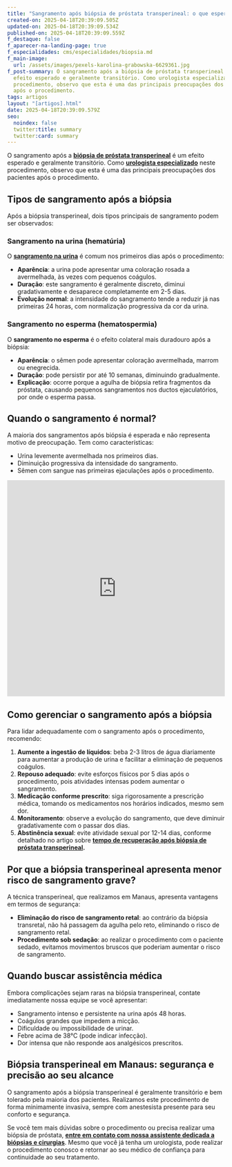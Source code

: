```yaml
---
title: "Sangramento após biópsia de próstata transperineal: o que esperar?"
created-on: 2025-04-18T20:39:09.505Z
updated-on: 2025-04-18T20:39:09.534Z
published-on: 2025-04-18T20:39:09.559Z
f_destaque: false
f_aparecer-na-landing-page: true
f_especialidades: cms/especialidades/biopsia.md
f_main-image:
  url: /assets/images/pexels-karolina-grabowska-6629361.jpg
f_post-summary: O sangramento após a biópsia de próstata transperineal é um
  efeito esperado e geralmente transitório. Como urologista especializado neste
  procedimento, observo que esta é uma das principais preocupações dos pacientes
  após o procedimento.
tags: artigos
layout: "[artigos].html"
date: 2025-04-18T20:39:09.579Z
seo:
  noindex: false
  twitter:title: summary
  twitter:card: summary
---
```

O sangramento após a **[biópsia de próstata transperineal](https://uroconsult.com.br/artigos/biopsia-de-prostata-transperineal-em-manaus/)** é um efeito esperado e geralmente transitório. Como **[urologista especializado](https://uroconsult.com.br/artigos/urologista-em-manaus/)** neste procedimento, observo que esta é uma das principais preocupações dos pacientes após o procedimento.

## **Tipos de sangramento após a biópsia**

Após a biópsia transperineal, dois tipos principais de sangramento podem ser observados:

### **Sangramento na urina (hematúria)**

O **[sangramento na urina](https://uroconsult.com.br/artigos/hematuria-diagnostico-e-tratamento-do-sangramento-urinario/)** é comum nos primeiros dias após o procedimento:

* **Aparência**: a urina pode apresentar uma coloração rosada a avermelhada, às vezes com pequenos coágulos.
* **Duração**: este sangramento é geralmente discreto, diminui gradativamente e desaparece completamente em 2-5 dias.
* **Evolução normal**: a intensidade do sangramento tende a reduzir já nas primeiras 24 horas, com normalização progressiva da cor da urina.

### **Sangramento no esperma (hematospermia)**

O **sangramento no esperma** é o efeito colateral mais duradouro após a biópsia:

* **Aparência**: o sêmen pode apresentar coloração avermelhada, marrom ou enegrecida.
* **Duração**: pode persistir por até 10 semanas, diminuindo gradualmente.
* **Explicação**: ocorre porque a agulha de biópsia retira fragmentos da próstata, causando pequenos sangramentos nos ductos ejaculatórios, por onde o esperma passa.

## **Quando o sangramento é normal?**

A maioria dos sangramentos após biópsia é esperada e não representa motivo de preocupação. Tem como características:

* Urina levemente avermelhada nos primeiros dias.
* Diminuição progressiva da intensidade do sangramento.
* Sêmen com sangue nas primeiras ejaculações após o procedimento.

<div style="text-align: center; margin-bottom: 20px;">
  <iframe
    width="100%"
    height="500"
    src="https://www.youtube.com/embed/6sktWZbS5pc"
    title="Como funciona a biópsia de próstata transperineal com fusão de imagens? #biopsiadeprostata"
    frameborder="0"
    allow="accelerometer; autoplay; clipboard-write; encrypted-media; gyroscope; picture-in-picture; web-share"
    referrerpolicy="strict-origin-when-cross-origin"
    allowfullscreen
    id="responsive-video"
    style="max-width: 800px; margin: 0 auto; display: block;"
  ></iframe>
  <script>
    function adjustIframeHeight() {
      var iframe = document.getElementById('responsive-video');
      if (window.innerWidth < 768) {
        iframe.style.height = '300px'; // Altura para celular
      } else {
        iframe.style.height = '500px'; // Altura para desktop
      }
    }  </script>
</div>

## **Como gerenciar o sangramento após a biópsia**

Para lidar adequadamente com o sangramento após o procedimento, recomendo:

1. **Aumente a ingestão de líquidos**: beba 2-3 litros de água diariamente para aumentar a produção de urina e facilitar a eliminação de pequenos coágulos.
2. **Repouso adequado**: evite esforços físicos por 5 dias após o procedimento, pois atividades intensas podem aumentar o sangramento.
3. **Medicação conforme prescrito**: siga rigorosamente a prescrição médica, tomando os medicamentos nos horários indicados, mesmo sem dor.
4. **Monitoramento**: observe a evolução do sangramento, que deve diminuir gradativamente com o passar dos dias.
5. **Abstinência sexual**: evite atividade sexual por 12-14 dias, conforme detalhado no artigo sobre **[tempo de recuperação após biópsia de próstata transperineal](https://uroconsult.com.br/artigos/tempo-de-recupera%C3%A7%C3%A3o-ap%C3%B3s-bi%C3%B3psia-de-pr%C3%B3stata-transperineal-o-que-esperar/).**

## **Por que a biópsia transperineal apresenta menor risco de sangramento grave?**

A técnica transperineal, que realizamos em Manaus, apresenta vantagens em termos de segurança:

* **Eliminação do risco de sangramento retal**: ao contrário da biópsia transretal, não há passagem da agulha pelo reto, eliminando o risco de sangramento retal.
* **Procedimento sob sedação**: ao realizar o procedimento com o paciente sedado, evitamos movimentos bruscos que poderiam aumentar o risco de sangramento.

## **Quando buscar assistência médica**

Embora complicações sejam raras na biópsia transperineal, contate imediatamente nossa equipe se você apresentar:

* Sangramento intenso e persistente na urina após 48 horas.
* Coágulos grandes que impedem a micção.
* Dificuldade ou impossibilidade de urinar.
* Febre acima de 38°C (pode indicar infecção).
* Dor intensa que não responde aos analgésicos prescritos.

## **Biópsia transperineal em Manaus: segurança e precisão ao seu alcance**

O sangramento após a biópsia transperineal é geralmente transitório e bem tolerado pela maioria dos pacientes. Realizamos este procedimento de forma minimamente invasiva, sempre com anestesista presente para seu conforto e segurança.

Se você tem mais dúvidas sobre o procedimento ou precisa realizar uma biópsia de próstata, **[entre em contato com nossa assistente dedicada a biópsias e cirurgias](https://api.whatsapp.com/send?phone=5592982252490)**. Mesmo que você já tenha um urologista, pode realizar o procedimento conosco e retornar ao seu médico de confiança para continuidade ao seu tratamento.